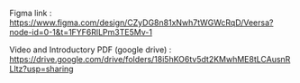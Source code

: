 Figma link : https://www.figma.com/design/CZyDG8n81xNwh7tWGWcRqD/Veersa?node-id=0-1&t=1FYF6RlLPm3TE5Mv-1

Video and Introductory PDF (google drive) : https://drive.google.com/drive/folders/18i5hKO6tv5dt2KMwhME8tLCAusnRLltz?usp=sharing
